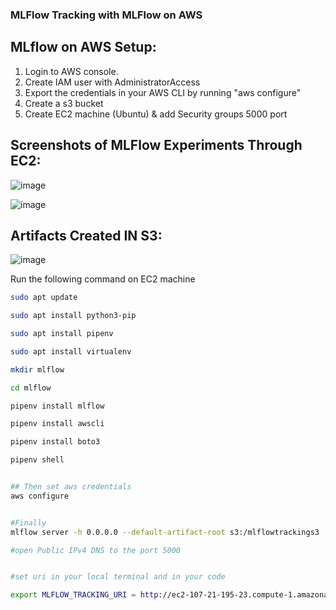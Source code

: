 ### MLFlow Tracking with MLFlow on AWS



## MLflow on AWS Setup:

1. Login to AWS console.
2. Create IAM user with AdministratorAccess
3. Export the credentials in your AWS CLI by running "aws configure"
4. Create a s3 bucket
5. Create EC2 machine (Ubuntu) & add Security groups 5000 port

## Screenshots of MLFlow Experiments Through EC2:

![image](https://github.com/user-attachments/assets/5d5adc3e-166b-487e-8e1a-e5b48281b477)

![image](https://github.com/user-attachments/assets/5f5cf37c-804b-4a16-be37-9f44f1dcf3a0)

## Artifacts Created IN S3:
![image](https://github.com/user-attachments/assets/cc32bdbd-4963-41c7-b9fa-e14045855369)



Run the following command on EC2 machine
```bash
sudo apt update

sudo apt install python3-pip

sudo apt install pipenv

sudo apt install virtualenv

mkdir mlflow

cd mlflow

pipenv install mlflow

pipenv install awscli

pipenv install boto3

pipenv shell


## Then set aws credentials
aws configure


#Finally 
mlflow server -h 0.0.0.0 --default-artifact-root s3:/mlflowtrackings3

#open Public IPv4 DNS to the port 5000


#set uri in your local terminal and in your code 

export MLFLOW_TRACKING_URI = http://ec2-107-21-195-23.compute-1.amazonaws.com:5000/

